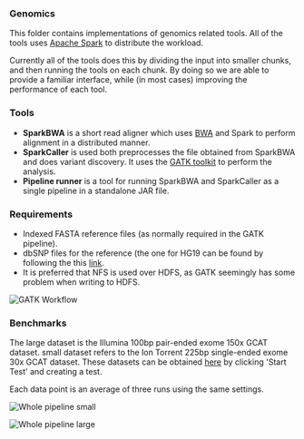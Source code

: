 ### Genomics
This folder contains implementations of genomics related tools.
All of the tools uses [Apache Spark](http://spark.apache.org/) to distribute
the workload.

Currently all of the tools does this by dividing the input into smaller chunks,
and then running the tools on each chunk. By doing so we are able to provide
a familiar interface, while (in most cases) improving the performance of each
tool.

### Tools
* **SparkBWA** is a short read aligner which uses
  [BWA](http://bio-bwa.sourceforge.net/) and Spark to
  perform alignment in a distributed manner.
* **SparkCaller** is used both preprocesses the file obtained from
  SparkBWA and does variant discovery. It uses the [GATK
  toolkit](https://www.google.no/search?q=GATK+bqsr&oq=GATK&aqs=chrome.0.69i59j69i57j69i60l4.431j0j1&sourceid=chrome&ie=UTF-8#safe=off&q=GATK+) to perform the
  analysis.
* **Pipeline runner** is a tool for running SparkBWA and SparkCaller as
  a single pipeline in a standalone JAR file.

### Requirements
* Indexed FASTA reference files (as normally required in the GATK pipeline).
* dbSNP files for the reference (the one for HG19 can be found by following the
  this [link](https://software.broadinstitute.org/gatk/download/bundle).
* It is preferred that NFS is used over HDFS, as GATK seemingly has some
  problem when writing to HDFS.

![GATK Workflow](img/spark_bio_workflow.png "Parts of the GATK workflow implemented
using Spark")

### Benchmarks
The large dataset is the Illumina 100bp pair-ended exome 150x GCAT dataset.
small dataset refers to the Ion Torrent 225bp single-ended exome 30x GCAT
dataset. These datasets can be obtained
[here](http://www.bioplanet.com/gcat)
by clicking 'Start Test' and creating a test.

Each data point is an average of three runs using the same settings.

![Whole pipeline small](img/whole_pipeline_small.png "The runtime of the whole
pipeline on the small dataset")

![Whole pipeline large](img/whole_pipeline_large.png "The runtime of the whole
pipeline on the large dataset")
